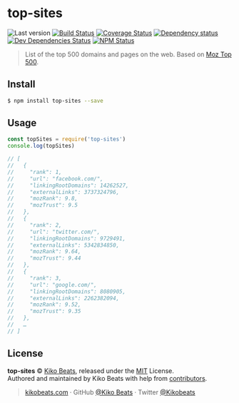 # top-sites

![Last version](https://img.shields.io/github/tag/Kikobeats/top-sites.svg?style=flat-square)
[![Build Status](https://img.shields.io/travis/Kikobeats/top-sites/master.svg?style=flat-square)](https://travis-ci.org/Kikobeats/top-sites)
[![Coverage Status](https://img.shields.io/coveralls/Kikobeats/top-sites.svg?style=flat-square)](https://coveralls.io/github/Kikobeats/top-sites)
[![Dependency status](https://img.shields.io/david/Kikobeats/top-sites.svg?style=flat-square)](https://david-dm.org/Kikobeats/top-sites)
[![Dev Dependencies Status](https://img.shields.io/david/dev/Kikobeats/top-sites.svg?style=flat-square)](https://david-dm.org/Kikobeats/top-sites#info=devDependencies)
[![NPM Status](https://img.shields.io/npm/dm/top-sites.svg?style=flat-square)](https://www.npmjs.org/package/top-sites)

> List of the top 500 domains and pages on the web. Based on [Moz Top 500](https://moz.com/top500).

## Install

```bash
$ npm install top-sites --save
```

## Usage

```js
const topSites = require('top-sites')
console.log(topSites)

// [
//   {
//     "rank": 1,
//     "url": "facebook.com/",
//     "linkingRootDomains": 14262527,
//     "externalLinks": 3737324796,
//     "mozRank": 9.8,
//     "mozTrust": 9.5
//   },
//   {
//     "rank": 2,
//     "url": "twitter.com/",
//     "linkingRootDomains": 9729491,
//     "externalLinks": 5342834850,
//     "mozRank": 9.64,
//     "mozTrust": 9.44
//   },
//   {
//     "rank": 3,
//     "url": "google.com/",
//     "linkingRootDomains": 8080905,
//     "externalLinks": 2262382094,
//     "mozRank": 9.52,
//     "mozTrust": 9.35
//   },
//   …
// ]
```

## License

**top-sites** © [Kiko Beats](https://kikobeats.com), released under the [MIT](https://github.com/Kikobeats/top-sites/blob/master/LICENSE.md) License.<br>
Authored and maintained by Kiko Beats with help from [contributors](https://github.com/Kikobeats/top-sites/contributors).

> [kikobeats.com](https://kikobeats.com) · GitHub [@Kiko Beats](https://github.com/Kikobeats) · Twitter [@Kikobeats](https://twitter.com/Kikobeats)

